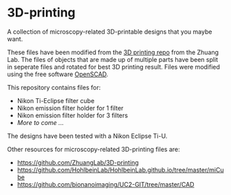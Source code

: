 # 3D-printing
A collection of microscopy-related 3D-printable designs that you maybe want.

These files have been modified from the [3D printing repo](https://github.com/ZhuangLab/3D-printing) from the Zhuang Lab. The files of objects that are made up of multiple parts have been split in seperate files and rotated for best 3D printing result. Files were modified using the free software [OpenSCAD](https://www.openscad.org/).

This repository contains files for:
* Nikon Ti-Eclipse filter cube
* Nikon emission filter holder for 1 filter
* Nikon emission filter holder for 3 filters
* _More to come ..._

The designs have been tested with a Nikon Eclipse Ti-U.

Other resources for microscopy-related 3D-printing files are:
* https://github.com/ZhuangLab/3D-printing
* https://github.com/HohlbeinLab/HohlbeinLab.github.io/tree/master/miCube
* https://github.com/bionanoimaging/UC2-GIT/tree/master/CAD
